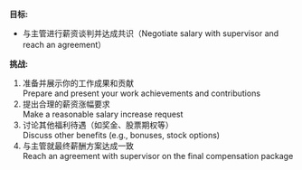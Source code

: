 **目标:**
- 与主管进行薪资谈判并达成共识（Negotiate salary with supervisor and reach an agreement）

**挑战:**
1. 准备并展示你的工作成果和贡献  
    Prepare and present your work achievements and contributions
2. 提出合理的薪资涨幅要求  
    Make a reasonable salary increase request
3. 讨论其他福利待遇（如奖金、股票期权等）  
    Discuss other benefits (e.g., bonuses, stock options)
4. 与主管就最终薪酬方案达成一致  
    Reach an agreement with supervisor on the final compensation package
